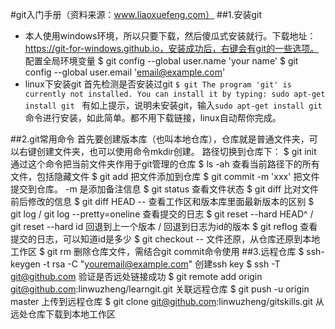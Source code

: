 #git入门手册（资料来源：www.liaoxuefeng.com）
##1.安装git
* 本人使用windows环境，所以只要下载，然后傻瓜式安装就行。下载地址：https://git-for-windows.github.io，安装成功后，右键会有git的一些选项。
	配置全局环境变量
		$ git config --global user.name 'your name'
		$ git config --global user.email 'email@example.com'
* linux下安装git
    首先检测是否安装过git
    `
    $ git
    The program 'git' is currently not installed. You can install it by typing:
    sudo apt-get install git
    `
    有如上提示，说明未安装git，输入`sudo apt-get install git`命令进行安装，如此简单。都不用下载链接，linux自动帮你完成。
    
##2.git常用命令
	首先要创建版本库（也叫本地仓库），仓库就是普通文件夹，可以右键创建文件夹，也可以使用命令mkdir创建。
	路径切换到仓库下：
	$ git init
		通过这个命令把当前文件夹作用于git管理的仓库
	$ ls -ah
		查看当前路径下的所有文件，包括隐藏文件
	$ git add <file>
		把文件添加到仓库
	$ git commit -m 'xxx'
		把文件提交到仓库。 -m 是添加备注信息
	$ git status
		查看文件状态
	$ git diff <file>
		比对文件前后修改的信息
	$ git diff HEAD -- <file>
		查看工作区和版本库里面最新版本的区别
	$ git log / git log --pretty=oneline
		查看提交的日志
	$ git reset --hard HEAD^ / git reset --hard id
		回退到上一个版本 / 回退到日志为id的版本
	$ git reflog
		查看提交的日志，可以知道id是多少
	$ git checkout -- <file>
		文件还原，从仓库还原到本地工作区
	$ git rm <file>
		删除仓库文件，需结合git commit命令使用
##3.远程仓库
	$ ssh-keygen -t rsa -C "youremail@example.com"
		创建ssh key
	$ ssh -T git@github.com
		验证是否远处链接成功
	$ git remote add origin git@github.com:linwuzheng/learngit.git
		关联远程仓库
	$ git push -u origin master
		上传到远程仓库
	$ git clone git@github.com:linwuzheng/gitskills.git
		从远处仓库下载到本地工作区
